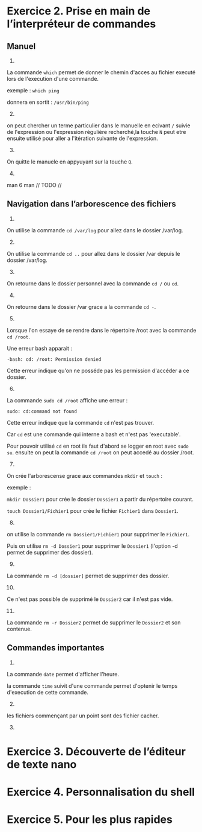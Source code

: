 # Exercice 2. Prise en main de l’interpréteur de commandes
## Manuel

1)
La commande `which` permet de donner le chemin d'acces au fichier executé lors de l'execution d'une commande.

exemple : `which ping`

donnera en sortit : `/usr/bin/ping`

2)
on peut chercher un terme particulier dans le manuelle en ecivant `/` suivie de l'expression ou l'expression régulière recherché,la touche `N` peut etre ensuite utilisé pour aller a l'itération suivante de l'expression.

3)
On quitte le manuele en appyuyant sur la touche `Q`.

4)
man 6 man
// TODO //

## Navigation dans l’arborescence des fichiers
1)
On utilise la commande `cd /var/log` pour allez dans le dossier /var/log.

2)
On utilise la commande `cd ..` pour allez dans le dossier /var depuis le dossier /var/log.

3)
On retourne dans le dossier personnel avec la commande `cd /` ou `cd`.

4)
On retourne dans le dossier /var grace a la commande `cd -`.

5)
Lorsque l'on essaye de se rendre dans le répertoire /root avec la commande `cd /root`.

Une erreur bash apparait :

`-bash: cd: /root: Permission denied`

Cette erreur indique qu'on ne posséde pas les permission d'accéder a ce dossier.

6)
La commande `sudo cd /root` affiche une erreur :

`sudo: cd:command not found`

Cette erreur indique que la commande `cd` n'est pas trouver.

Car `cd` est une commande qui interne a bash et n'est pas 'executable'.



Pour pouvoir utilisé `cd` en root ils faut d'abord se logger en root avec `sudo su`.
ensuite on peut la commande `cd /root` on peut accedé au dossier /root.

7)
On crée l'arborescense grace aux commandes `mkdir` et `touch` :

exemple : 

`mkdir Dossier1` pour crée le dossier `Dossier1` a partir du répertoire courant.

`touch Dossier1/Fichier1` pour crée le fichier `Fichier1` dans `Dossier1`.

8)
on utilise la commande `rm Dossier1/Fichier1` pour supprimer le `Fichier1`.

Puis on utilise `rm -d Dossier1` pour supprimer le `Dossier1` (l'option -d permet de supprimer des dossier).

9)
La commande `rm -d [dossier]` permet de supprimer des dossier.

10)
Ce n'est pas possible de supprimé le `Dossier2` car il n'est pas vide.

11)
La commande `rm -r Dossier2` permet de supprimer le `Dossier2` et son contenue.

## Commandes importantes

1)
La commande `date` permet d'afficher l'heure.

la commande `time` suivit d'une commande permet d'optenir le temps d'execution de cette commande.

2)
les fichiers commençant par un point sont des fichier cacher.

3)


# Exercice 3. Découverte de l’éditeur de texte nano

# Exercice 4. Personnalisation du shell

# Exercice 5. Pour les plus rapides
